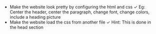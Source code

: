 * Make the website look pretty by configuring the html and css ✓
    Eg: Center the header, center the paragraph, change font, change colors, include a heading picture
* Make the website load the css from another file ✓
    Hint: This is done in the head section

